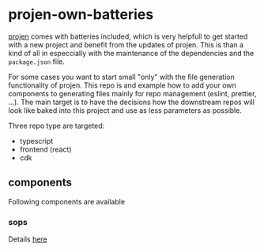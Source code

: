 # projen-own-batteries

[projen](https://github.com/projen/projen) comes with batteries included, which is very helpfull to get started with a new project and benefit from the updates of projen. This is than a kind of all in especcially with the maintenance of the dependencies and the `package.json` file.

For some cases you want to start small "only" with the file generation functionality of projen. This repo is and example how to add your own components to generating files mainly for repo management (eslint, prettier, ...).
The main target is to have the decisions how the downstream repos will look like baked into this project and use as less parameters as possible.

Three repo type are targeted:

- typescript
- frontend (react)
- cdk

## components

Following components are available

### sops

Details [here](./src/components/sops/README.md)
